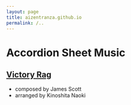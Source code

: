 ```yaml
---
layout: page
title: aizentranza.github.io
permalink: /..
---
```


# Accordion Sheet Music
## [Victory Rag](VictoryRag.pdf)
- composed by James Scott
- arranged by Kinoshita Naoki
